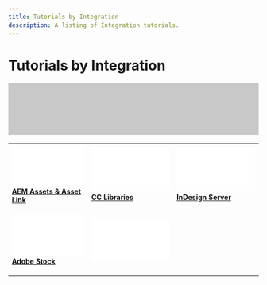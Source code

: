 ```yaml
---
title: Tutorials by Integration
description: A listing of Integration tutorials.
---
```


# Tutorials by Integration

![Tutorial Hero Image](../assets/hero_placeholder.png)

<table>
<tr>
 <td>
    <a href="max2020/aem.md">
      <img alt="AEM Assets & Asset Link" src="../assets/Whitespacer.png" />
    </a>
    <div>
    <a href="max2020/aem.md"><strong>AEM Assets & Asset Link</strong></a>
    </div>
    <br>
  </td>
  <td>
    <a href="max2020.md/cclibraries.md">
      <img alt="CC Libraries" src="../assets/Whitespacer.png" />
    </a>
    <div>
    <a href="max2020/cclibraries.md"><strong>CC Libraries</strong></a>
    </div>
    <br>
  </td>
  <td>
    <a href="max2020/indesignserver.md">
      <img alt="InDesign Server" src="../assets/Whitespacer.png" />
    </a>
    <div>
    <a href="max2020/indesignserver.md"><strong>InDesign Server</strong></a>
    </div>
    <br>
  </td>
</tr>
<tr>
  <td>
    <a href="max2020/stock.md">
      <img alt="Adobe Stock" src="../assets/Whitespacer.png" />
    </a>
    <div>
    <a href="max2020/stock.md"><strong>Adobe Stock</strong></a>
    </div>
    <br>
  </td>
  <td>
    <img alt="Spacer" src="../assets/Whitespacer.png" />
    <div>
    <br>
  </td> 
</tr>  
</table>